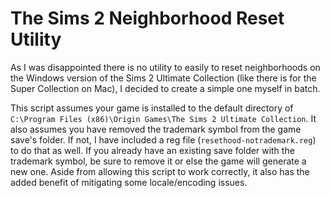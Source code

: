 # The Sims 2 Neighborhood Reset Utility

As I was disappointed there is no utility to easily to reset neighborhoods on the Windows version of the Sims 2 Ultimate Collection (like there is for the Super Collection on Mac), I decided to create a simple one myself in batch.

This script assumes your game is installed to the default directory of `C:\Program Files (x86)\Origin Games\The Sims 2 Ultimate Collection`. It also assumes you have removed the trademark symbol from the game save's folder. If not, I have included a reg file (`resethood-notrademark.reg`) to do that as well. If you already have an existing save folder with the trademark symbol, be sure to remove it or else the game will generate a new one. Aside from allowing this script to work correctly, it also has the added benefit of mitigating some locale/encoding issues.
